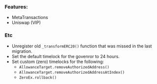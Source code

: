 ### Features:
- MetaTransactions
- Uniswap (VIP)

### Etc
- Unregister old `_transformERC20()` function that was missed in the last migration.
- Set the default timelock for the govenror to 24 hours.
- Set custom (zero) timelocks for the following:
    - `AllowanceTarget.removeAuthorizedAddress()`
    - `AllowanceTarget.removeAuthorizedAddressAtIndex()`
    - `ZeroEx.rollback()`
